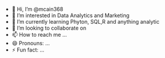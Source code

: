 - 👋 Hi, I’m @mcain368
- 👀 I’m interested in Data Analytics and Marketing 
- 🌱 I’m currently learning Phyton, SQL,R and anything analytic
- 💞️ I’m looking to collaborate on
- 📫 How to reach me ...
- 😄 Pronouns: ...
- ⚡ Fun fact: ...

<!---
mcain368/mcain368 is a ✨ special ✨ repository because its `README.md` (this file) appears on your GitHub profile.
You can click the Preview link to take a look at your changes.
--->
